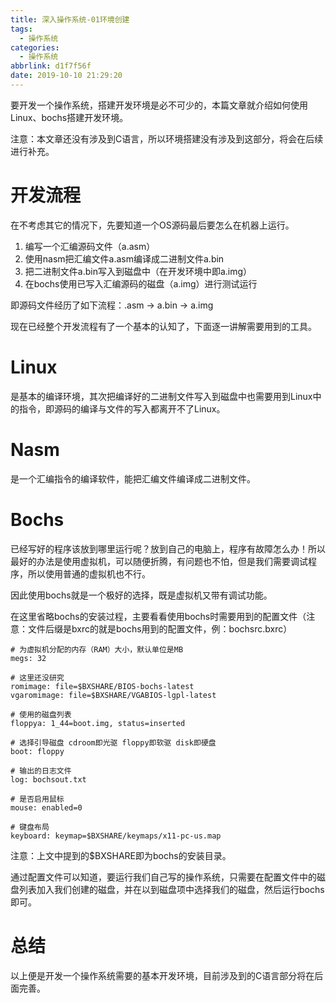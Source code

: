 ```yaml
---
title: 深入操作系统-01环境创建
tags:
  - 操作系统
categories:
  - 操作系统
abbrlink: d1f7f56f
date: 2019-10-10 21:29:20
---
```



要开发一个操作系统，搭建开发环境是必不可少的，本篇文章就介绍如何使用Linux、bochs搭建开发环境。

<!-- more -->

注意：本文章还没有涉及到C语言，所以环境搭建没有涉及到这部分，将会在后续进行补充。

# 开发流程

在不考虑其它的情况下，先要知道一个OS源码最后要怎么在机器上运行。

1. 编写一个汇编源码文件（a.asm）
2. 使用nasm把汇编文件a.asm编译成二进制文件a.bin
3. 把二进制文件a.bin写入到磁盘中（在开发环境中即a.img）
4. 在bochs使用已写入汇编源码的磁盘（a.img）进行测试运行

即源码文件经历了如下流程：.asm -> a.bin -> a.img

现在已经整个开发流程有了一个基本的认知了，下面逐一讲解需要用到的工具。

# Linux

是基本的编译环境，其次把编译好的二进制文件写入到磁盘中也需要用到Linux中的指令，即源码的编译与文件的写入都离开不了Linux。

# Nasm

是一个汇编指令的编译软件，能把汇编文件编译成二进制文件。

# Bochs

已经写好的程序该放到哪里运行呢？放到自己的电脑上，程序有故障怎么办！所以最好的办法是使用虚拟机，可以随便折腾，有问题也不怕，但是我们需要调试程序，所以使用普通的虚拟机也不行。

因此使用bochs就是一个极好的选择，既是虚拟机又带有调试功能。

在这里省略bochs的安装过程，主要看看使用bochs时需要用到的配置文件（注意：文件后缀是bxrc的就是bochs用到的配置文件，例：bochsrc.bxrc）

```
# 为虚拟机分配的内存（RAM）大小，默认单位是MB
megs: 32

# 这里还没研究
romimage: file=$BXSHARE/BIOS-bochs-latest
vgaromimage: file=$BXSHARE/VGABIOS-lgpl-latest

# 使用的磁盘列表
floppya: 1_44=boot.img, status=inserted

# 选择引导磁盘 cdroom即光驱 floppy即软驱 disk即硬盘
boot: floppy

# 输出的日志文件
log: bochsout.txt

# 是否启用鼠标
mouse: enabled=0

# 键盘布局
keyboard: keymap=$BXSHARE/keymaps/x11-pc-us.map
```

注意：上文中提到的$BXSHARE即为bochs的安装目录。

通过配置文件可以知道，要运行我们自己写的操作系统，只需要在配置文件中的磁盘列表加入我们创建的磁盘，并在以到磁盘项中选择我们的磁盘，然后运行bochs即可。

# 总结

以上便是开发一个操作系统需要的基本开发环境，目前涉及到的C语言部分将在后面完善。
